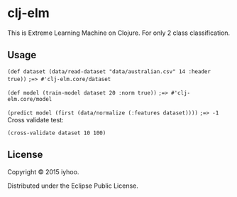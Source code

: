 # clj-elm

This is Extreme Learning Machine on Clojure. For only 2 class classification.  

## Usage

`(def dataset (data/read-dataset "data/australian.csv" 14 :header true))`
`;=> #'clj-elm.core/dataset`

`(def model (train-model dataset 20 :norm true))`
`;=> #'clj-elm.core/model`

`(predict model (first (data/normalize (:features dataset))))`
`;=> -1`
Cross validate test:

`(cross-validate dataset 10 100)`

## License

Copyright © 2015 iyhoo.

Distributed under the Eclipse Public License.
